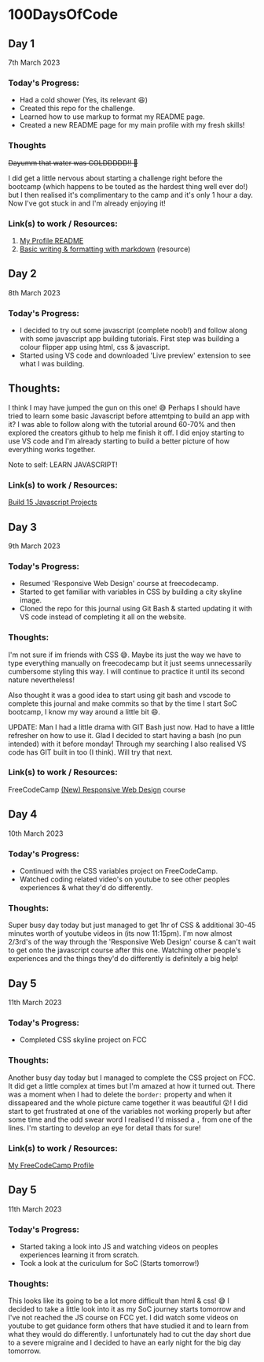 # 100DaysOfCode
## Day 1 ##
7th March 2023
### Today's Progress: ###
* Had a cold shower (Yes, its relevant :laughing:)
* Created this repo for the challenge.
* Learned how to use markup to format my README page. 
* Created a new README page for my main profile with my fresh skills!
### Thoughts ###
~~Dayumm that water was COLDDDDD!! :cold_face:~~

I did get a little nervous about starting a challenge right before the bootcamp (which happens to be touted as the hardest thing well ever do!) but I then realised it's complimentary to the camp and it's only 1 hour a day. Now I've got stuck in and I'm already enjoying it! 
### Link(s) to work / Resources: ###
1. [My Profile README](https://github.com/ShamillFazal/ShamillFazal/blob/main/README.md)
2. [Basic writing & formatting with markdown](https://docs.github.com/en/get-started/writing-on-github/getting-started-with-writing-and-formatting-on-github/basic-writing-and-formatting-syntax#links) (resource)

## Day 2 ##
8th March 2023
### Today's Progress: ###
* I decided to try out some javascript (complete noob!) and follow along with some javascript app building tutorials. First step was building a colour flipper app using html, css & javascript.
* Started using VS code and downloaded 'Live preview' extension to see what I was building.

## Thoughts: ##
I think I may have jumped the gun on this one! :sweat_smile: Perhaps I should have tried to learn some basic Javascript before attemtping to build an app with it? I was able to follow along with the tutorial around 60-70% and then explored the creators github to help me finish it off. I did enjoy starting to use VS code and I'm already starting to build a better picture of how everything works together.

Note to self: LEARN JAVASCRIPT! 
### Link(s) to work / Resources: ###
[Build 15 Javascript Projects](https://www.youtube.com/watch?v=3PHXvlpOkf4&t=1825s)

## Day 3 ##
9th March 2023
### Today's Progress: ###
* Resumed 'Responsive Web Design' course at freecodecamp. 
* Started to get familiar with variables in CSS by building a city skyline image.
* Cloned the repo for this journal using Git Bash & started updating it with VS code instead of completing it all on the website.

### Thoughts: ###
I'm not sure if im friends with CSS :sweat_smile:. Maybe its just the way we have to type everything manually on freecodecamp but it just seems unnecessarily cumbersome styling this way. I will continue to practice it until its second nature nevertheless! 

Also thought it was a good idea to start using git bash and vscode to complete this journal and make commits so that by the time I start SoC bootcamp, I know my way around a little bit :smile:.

UPDATE: Man I had a little drama with GIT Bash just now. Had to have a little refresher on how to use it. Glad I decided to start having a bash (no pun intended) with it before monday! Through my searching I also realised VS code has GIT built in too (I think). Will try that next.

### Link(s) to work / Resources: ###
FreeCodeCamp [(New) Responsive Web Design](https://www.freecodecamp.org/learn/2022/responsive-web-design/) course

## Day 4 ##
10th March 2023
### Today's Progress: ###
* Continued with the CSS variables project on FreeCodeCamp.
* Watched coding related video's on youtube to see other peoples experiences & what they'd do differently.

### Thoughts: ###
Super busy day today but just managed to get 1hr of CSS & additional 30-45 minutes worth of youtube videos in (its now 11:15pm). I'm now almost 2/3rd's of the way through the 'Responsive Web Design' course & can't wait to get onto the javascript course after this one. Watching other people's experiences and the things they'd do differently is definitely a big help!

## Day 5 ##
11th March 2023
### Today's Progress: ###
* Completed CSS skyline project on FCC

### Thoughts: ###
Another busy day today but I managed to complete the CSS project on FCC. It did get a little complex at times but I'm amazed at how it turned out. There was a moment when I had to delete the `border:` property and when it dissapeared and the whole picture came together it was beautiful :astonished:! I did start to get frustrated at one of the variables not working properly but after some time and the odd swear word I realised I'd missed a `,` from one of the lines. I'm starting to develop an eye for detail thats for sure!

### Link(s) to work / Resources: ###
[My FreeCodeCamp Profile](https://www.freecodecamp.org/shamalamm)

## Day 5 ##
11th March 2023
### Today's Progress: ###
* Started taking a look into JS and watching videos on peoples experiences learning it from scratch.
* Took a look at the curiculum for SoC (Starts tomorrow!)

### Thoughts: ###
This looks like its going to be a lot more difficult than html & css! :sweat_smile: I decided to take a little look into it as my SoC journey starts tomorrow and I've not reached the JS course on FCC yet. I did watch some videos on youtube to get guidance form others that have studied it and to learn from what they would do differently. I unfortunately had to cut the day short due to a severe migraine and I decided to have an early night for the big day tomorrow.














